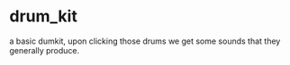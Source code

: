# drum_kit
a basic dumkit, upon clicking those drums we get some sounds that they generally produce.
